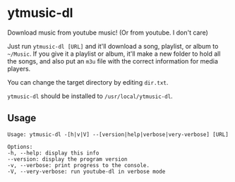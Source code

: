 # ytmusic-dl

Download music from youtube music! (Or from youtube. I don't care)

Just run `ytmusic-dl [URL]` and it'll download a song, playlist, or album to `~/Music`. If you give it a playlist or album, it'll make a new folder to hold all the songs, and also put an `m3u` file with the correct information for media players.

You can change the target directory by editing `dir.txt`.

`ytmusic-dl` should be installed to `/usr/local/ytmusic-dl`.

## Usage

	Usage: ytmusic-dl -[h|v|V] --[version|help|verbose|very-verbose] [URL]

	Options:
	-h, --help: display this info
	--version: display the program version
	-v, --verbose: print progress to the console.
	-V, --very-verbose: run youtube-dl in verbose mode
